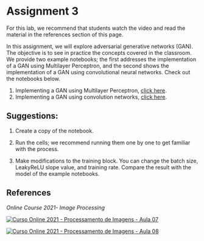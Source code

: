 # Assignment 3

For this lab, we recommend that students watch the video and read the material in the references section of this page.

In this assignment, we will explore adversarial generative networks (GAN). The objective is to see in practice the concepts covered in the classroom. We provide two example notebooks; the first addresses the implementation of a GAN using Multilayer Perceptron, and the second shows the implementation of a GAN using convolutional neural networks. Check out the notebooks below.

1. Implementing a GAN using Multilayer Perceptron, <a href="https://colab.research.google.com/github/visgraf/labipcv/blob/main/notebooks/BaseGAN.ipynb" target="_blank">click here</a>.
2. Implementing a GAN using convolution networks, <a href="https://colab.research.google.com/github/visgraf/labipcv/blob/main/notebooks/ImprovedGAN.ipynb" target="_blank">click here</a>.

## Suggestions:

1. Create a copy of the notebook.

2. Run the cells; we recommend running them one by one to get familiar with the process.
3. Make modifications to the training block. You can change the batch size, LeakyReLU slope value, and training rate. Compare the result with the model of the example notebooks.

## **References**

*Online Course 2021- Image Processing*

[![Curso Online 2021 - Processamento de Imagens - Aula 07](https://i.ytimg.com/vi/Q-JzQewpZys/hqdefault.jpg?sqp=-oaymwEbCKgBEF5IVfKriqkDDggBFQAAiEIYAXABwAEG&rs=AOn4CLBPyOCMMP78K1Ser-_0mDOKoO9qBA)](https://www.youtube.com/watch?v=Q-JzQewpZys&list=PLo4jXE-LdDTRrAUBu4xtN28htuAv3tiR3&index=7)

[![Curso Online 2021 - Processamento de Imagens - Aula 08](https://i.ytimg.com/vi/PlQTMgsgS-Y/hqdefault.jpg?sqp=-oaymwE1CKgBEF5IVfKriqkDKAgBFQAAiEIYAXABwAEG8AEB-AHUBoAC4AOKAgwIABABGCogVChyMA8=&rs=AOn4CLCG78whV5kic7-EaDD9-bwpydRm5g)](https://www.youtube.com/watch?v=PlQTMgsgS-Y&list=PLo4jXE-LdDTRrAUBu4xtN28htuAv3tiR3&index=8)